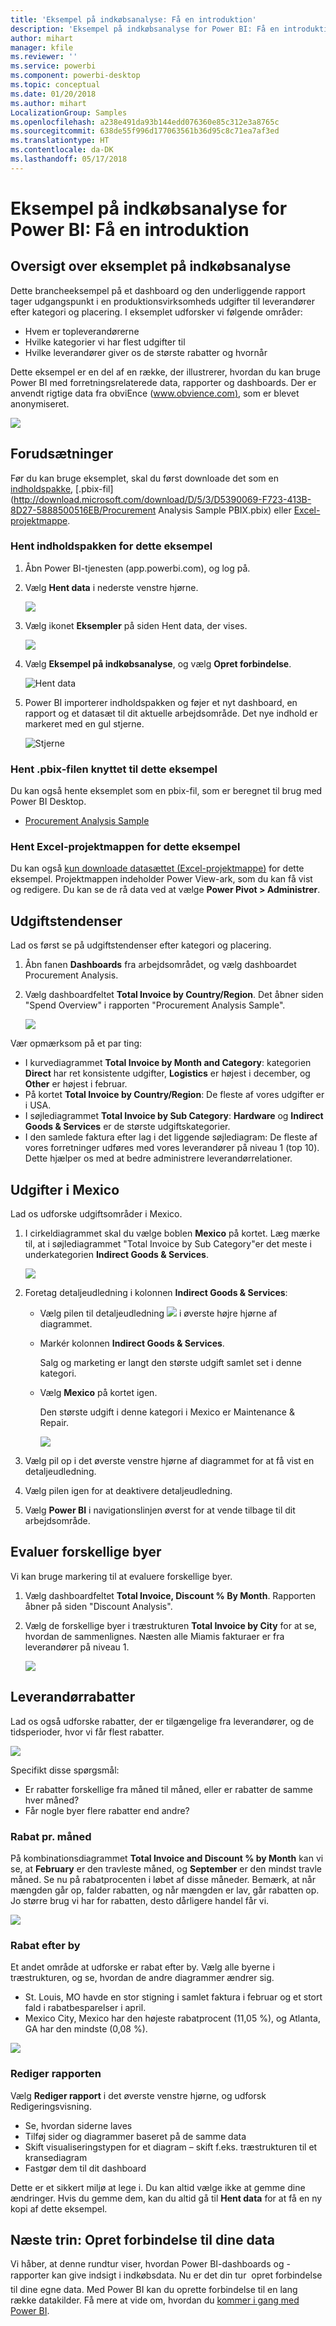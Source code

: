 ```yaml
---
title: 'Eksempel på indkøbsanalyse: Få en introduktion'
description: 'Eksempel på indkøbsanalyse for Power BI: Få en introduktion'
author: mihart
manager: kfile
ms.reviewer: ''
ms.service: powerbi
ms.component: powerbi-desktop
ms.topic: conceptual
ms.date: 01/20/2018
ms.author: mihart
LocalizationGroup: Samples
ms.openlocfilehash: a238e491da93b144edd076360e85c312e3a8765c
ms.sourcegitcommit: 638de55f996d177063561b36d95c8c71ea7af3ed
ms.translationtype: HT
ms.contentlocale: da-DK
ms.lasthandoff: 05/17/2018
---
```

# <a name="procurement-analysis-sample-for-power-bi-take-a-tour"></a>Eksempel på indkøbsanalyse for Power BI: Få en introduktion

## <a name="overview-of-the-procurement-analysis-sample"></a>Oversigt over eksemplet på indkøbsanalyse
Dette brancheeksempel på et dashboard og den underliggende rapport tager udgangspunkt i en produktionsvirksomheds udgifter til leverandører efter kategori og placering. I eksemplet udforsker vi følgende områder:

* Hvem er topleverandørerne
* Hvilke kategorier vi har flest udgifter til
* Hvilke leverandører giver os de største rabatter og hvornår

Dette eksempel er en del af en række, der illustrerer, hvordan du kan bruge Power BI med forretningsrelaterede data, rapporter og dashboards. Der er anvendt rigtige data fra obviEnce ([www.obvience.com)](http://www.obvience.com/), som er blevet anonymiseret.

![](media/sample-procurement/procurement1.png)

## <a name="prerequisites"></a>Forudsætninger

 Før du kan bruge eksemplet, skal du først downloade det som en [indholdspakke](https://docs.microsoft.com/en-us/power-bi/sample-procurement#get-the-content-pack-for-this-sample), [.pbix-fil](http://download.microsoft.com/download/D/5/3/D5390069-F723-413B-8D27-5888500516EB/Procurement Analysis Sample PBIX.pbix) eller [Excel-projektmappe](http://go.microsoft.com/fwlink/?LinkId=529784).

### <a name="get-the-content-pack-for-this-sample"></a>Hent indholdspakken for dette eksempel

1. Åbn Power BI-tjenesten (app.powerbi.com), og log på.
2. Vælg **Hent data** i nederste venstre hjørne.
   
    ![](media/sample-datasets/power-bi-get-data.png)
3. Vælg ikonet **Eksempler** på siden Hent data, der vises.
   
   ![](media/sample-datasets/power-bi-samples-icon.png)
4. Vælg **Eksempel på indkøbsanalyse**, og vælg **Opret forbindelse**.  
  
   ![Hent data](media/sample-procurement/procurement1a.png)
   
5. Power BI importerer indholdspakken og føjer et nyt dashboard, en rapport og et datasæt til dit aktuelle arbejdsområde. Det nye indhold er markeret med en gul stjerne. 
   
   ![Stjerne](media/sample-procurement/procurement1b.png)
  
### <a name="get-the-pbix-file-for-this-sample"></a>Hent .pbix-filen knyttet til dette eksempel

Du kan også hente eksemplet som en pbix-fil, som er beregnet til brug med Power BI Desktop. 

 * [Procurement Analysis Sample](http://download.microsoft.com/download/D/5/3/D5390069-F723-413B-8D27-5888500516EB/Procurement%20Analysis%20Sample%20PBIX.pbix)

### <a name="get-the-excel-workbook-for-this-sample"></a>Hent Excel-projektmappen for dette eksempel
Du kan også [kun downloade datasættet (Excel-projektmappe)](http://go.microsoft.com/fwlink/?LinkId=529784) for dette eksempel. Projektmappen indeholder Power View-ark, som du kan få vist og redigere. Du kan se de rå data ved at vælge **Power Pivot > Administrer**.


## <a name="spending-trends"></a>Udgiftstendenser
Lad os først se på udgiftstendenser efter kategori og placering.  

1. Åbn fanen **Dashboards** fra arbejdsområdet, og vælg dashboardet Procurement Analysis.
2. Vælg dashboardfeltet **Total Invoice by Country/Region**. Det åbner siden "Spend Overview" i rapporten "Procurement Analysis Sample".

    ![](media/sample-procurement/procurement2.png)

Vær opmærksom på et par ting:

* I kurvediagrammet **Total Invoice by Month and Category**: kategorien **Direct** har ret konsistente udgifter, **Logistics** er højest i december, og **Other** er højest i februar.
* På kortet **Total Invoice by Country/Region**: De fleste af vores udgifter er i USA.
* I søjlediagrammet **Total Invoice by Sub Category**: **Hardware** og **Indirect Goods & Services** er de største udgiftskategorier.
* I den samlede faktura efter lag i det liggende søjlediagram: De fleste af vores forretninger udføres med vores leverandører på niveau 1 (top 10). Dette hjælper os med at bedre administrere leverandørrelationer.

## <a name="spending-in-mexico"></a>Udgifter i Mexico
Lad os udforske udgiftsområder i Mexico.

1. I cirkeldiagrammet skal du vælge boblen **Mexico** på kortet. Læg mærke til, at i søjlediagrammet "Total Invoice by Sub Category"er det meste i underkategorien **Indirect Goods & Services**.

   ![](media/sample-procurement/pbi_procsample_spendmexico.png)
2. Foretag detaljeudledning i kolonnen **Indirect Goods & Services**:

   * Vælg pilen til detaljeudledning ![](media/sample-procurement/pbi_drilldown_icon.png) i øverste højre hjørne af diagrammet.
   * Markér kolonnen **Indirect Goods & Services**.

      Salg og marketing er langt den største udgift samlet set i denne kategori.
   * Vælg **Mexico** på kortet igen.

      Den største udgift i denne kategori i Mexico er Maintenance & Repair.

      ![](media/sample-procurement/pbi_procsample_drill_mexico.png)
3. Vælg pil op i det øverste venstre hjørne af diagrammet for at få vist en detaljeudledning.
4. Vælg pilen igen for at deaktivere detaljeudledning.  
5. Vælg **Power BI** i navigationslinjen øverst for at vende tilbage til dit arbejdsområde.

## <a name="evaluate-different-cities"></a>Evaluer forskellige byer
Vi kan bruge markering til at evaluere forskellige byer.

1. Vælg dashboardfeltet **Total Invoice, Discount % By Month**. Rapporten åbner på siden "Discount Analysis".
2. Vælg de forskellige byer i træstrukturen **Total Invoice by City** for at se, hvordan de sammenlignes. Næsten alle Miamis fakturaer er fra leverandører på niveau 1.

   ![](media/sample-procurement/pbi_procsample_miamitreemap2.png)

## <a name="vendor-discounts"></a>Leverandørrabatter
Lad os også udforske rabatter, der er tilgængelige fra leverandører, og de tidsperioder, hvor vi får flest rabatter.

![](media/sample-procurement/procurement4.png)

Specifikt disse spørgsmål:

* Er rabatter forskellige fra måned til måned, eller er rabatter de samme hver måned?
* Får nogle byer flere rabatter end andre?

### <a name="discount-by-month"></a>Rabat pr. måned
På kombinationsdiagrammet **Total Invoice and Discount % by Month** kan vi se, at **February** er den travleste måned, og **September** er den mindst travle måned. Se nu på rabatprocenten i løbet af disse måneder.
Bemærk, at når mængden går op, falder rabatten, og når mængden er lav, går rabatten op. Jo større brug vi har for rabatten, desto dårligere handel får vi.

![](media/sample-procurement/procurement5.png)

### <a name="discount-by-city"></a>Rabat efter by
Et andet område at udforske er rabat efter by. Vælg alle byerne i træstrukturen, og se, hvordan de andre diagrammer ændrer sig.

* St. Louis, MO havde en stor stigning i samlet faktura i februar og et stort fald i rabatbesparelser i april.
* Mexico City, Mexico har den højeste rabatprocent (11,05 %), og Atlanta, GA har den mindste (0,08 %).

![](media/sample-procurement/procurement6.png)

### <a name="edit-the-report"></a>Rediger rapporten
Vælg **Rediger rapport** i det øverste venstre hjørne, og udforsk Redigeringsvisning.

* Se, hvordan siderne laves
* Tilføj sider og diagrammer baseret på de samme data
* Skift visualiseringstypen for et diagram – skift f.eks. træstrukturen til et kransediagram
* Fastgør dem til dit dashboard

Dette er et sikkert miljø at lege i. Du kan altid vælge ikke at gemme dine ændringer. Hvis du gemme dem, kan du altid gå til **Hent data** for at få en ny kopi af dette eksempel.

## <a name="next-steps-connect-to-your-data"></a>Næste trin: Opret forbindelse til dine data
Vi håber, at denne rundtur viser, hvordan Power BI-dashboards og -rapporter kan give indsigt i indkøbsdata. Nu er det din tur &#151; opret forbindelse til dine egne data. Med Power BI kan du oprette forbindelse til en lang række datakilder. Få mere at vide om, hvordan du [kommer i gang med Power BI](service-get-started.md).

